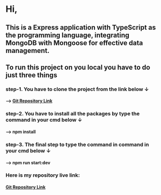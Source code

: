 # Hi,

## This is a Express application with TypeScript as the programming language, integrating MongoDB with Mongoose for effective data management.

## To run this project on you local you have to do just three things

### step-1. You have to clone the project from the link below &#8595;

#### --> [Git Repository Link](https://github.com/Priyanka-Das-Dipa/assignment-2)

### step-2. You have to install all the packages by type the command in your cmd below &#8595;

#### --> npm install

### step-3. The final step to type the command in command in your cmd below &#8595;

#### --> npm run start:dev

### Here is my repository live link:

#### [Git Repository Link](https://github.com/Priyanka-Das-Dipa/assignment-2)
